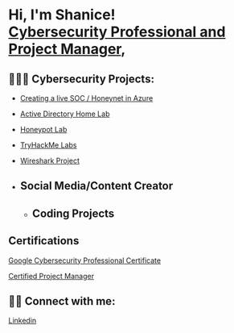 <h1>Hi, I'm Shanice! <br/><a href="https://linkedin.com/in/shanice-o-615462121">Cybersecurity Professional and Project Manager</a>, 

<h2>👩🏾‍💻  Cybersecurity Projects:</h2>

 - [Creating a live SOC / Honeynet in Azure](https://github.com/sorgille/Creating-a-live-SOC-Honeynet-in-Azure)
  - [Active Directory Home Lab](https://github.com/sorgille/Active-Directory-Lab)
  - [Honeypot Lab](https://github.com/sorgille/Honeynet-Lab/tree/main)
  - [TryHackMe Labs](https://github.com/sorgille/FakeBank-Hacking-Project)
  - [Wireshark Project](https://github.com/sorgille/Wireshark-Project)



- <h2>Social Media/Content Creator</h2>




  - <h2>Coding Projects<h2>
<h2>Certifications</h2>

  [Google Cybersecurity Professional Certificate](https://www.credly.com/badges/ebcd183f-1695-48a0-a88b-0508e81ebee6)
  
  [Certified Project Manager](https://www.credly.com/earner/earned/badge/5189f84f-77cd-4a96-9a52-5dbd0868c838)


<h2> 🤳🏾 Connect with me:</h2>


[Linkedin](https://linkedin.com/in/shanice-o-615462121)

